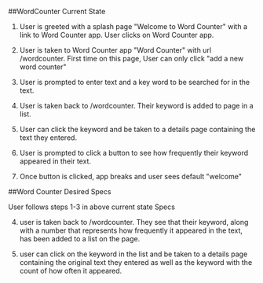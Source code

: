 ##WordCounter Current State

1) User is greeted with a splash page "Welcome to Word Counter" with a link to Word Counter app. User clicks on Word Counter app.

2) User is taken to Word Counter app "Word Counter" with url /wordcounter. First time on this page, User can only click "add a new word counter"

3) User is prompted to enter text and a key word to be searched for in the text.

4) User is taken back to /wordcounter. Their keyword is added to page in a list.

5) User can click the keyword and be taken to a details page containing the text they entered.

6) User is prompted to click a button to see how frequently their keyword appeared in their text.

7) Once button is clicked, app breaks and user sees default "welcome"


##Word Counter Desired Specs

User follows steps 1-3 in above current state Specs

4) user is taken back to /wordcounter. They see that their keyword, along with a number that represents how frequently it appeared in the text, has been added to a list on the page.

5) user can click on the keyword in the list and be taken to a details page containing the original text they entered as well as the keyword with the count of how often it appeared.
